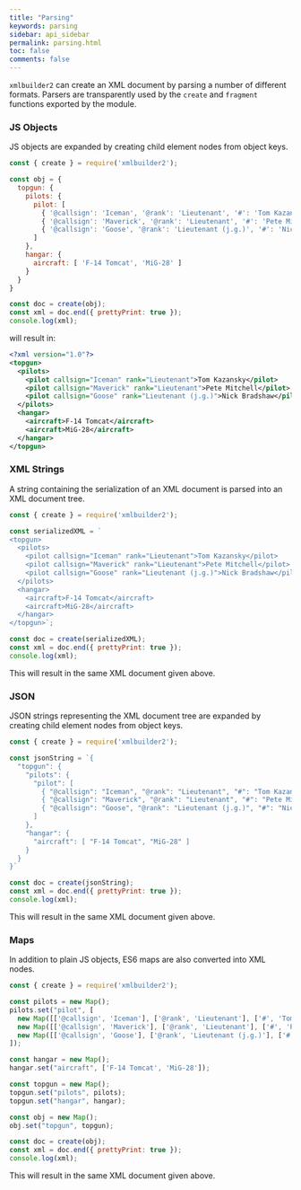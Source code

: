 ```yaml
---
title: "Parsing"
keywords: parsing
sidebar: api_sidebar
permalink: parsing.html
toc: false
comments: false
---
```

`xmlbuilder2` can create an XML document by parsing a number of different formats. Parsers are transparently used by the `create` and `fragment` functions exported by the module.

### JS Objects

JS objects are expanded by creating child element nodes from object keys.

```js
const { create } = require('xmlbuilder2');

const obj = {
  topgun: {
    pilots: {
      pilot: [
        { '@callsign': 'Iceman', '@rank': 'Lieutenant', '#': 'Tom Kazansky' },
        { '@callsign': 'Maverick', '@rank': 'Lieutenant', '#': 'Pete Mitchell' },
        { '@callsign': 'Goose', '@rank': 'Lieutenant (j.g.)', '#': 'Nick Bradshaw' }
      ]
    },
    hangar: {
      aircraft: [ 'F-14 Tomcat', 'MiG-28' ]
    }
  }
}

const doc = create(obj);
const xml = doc.end({ prettyPrint: true });
console.log(xml);
```
will result in:

``` xml
<?xml version="1.0"?>
<topgun>
  <pilots>
    <pilot callsign="Iceman" rank="Lieutenant">Tom Kazansky</pilot>
    <pilot callsign="Maverick" rank="Lieutenant">Pete Mitchell</pilot>
    <pilot callsign="Goose" rank="Lieutenant (j.g.)">Nick Bradshaw</pilot>
  </pilots>
  <hangar>
    <aircraft>F-14 Tomcat</aircraft>
    <aircraft>MiG-28</aircraft>
  </hangar>
</topgun>
```

### XML Strings

A string containing the serialization of an XML document is parsed into an XML document tree.

```js
const { create } = require('xmlbuilder2');

const serializedXML = `
<topgun>
  <pilots>
    <pilot callsign="Iceman" rank="Lieutenant">Tom Kazansky</pilot>
    <pilot callsign="Maverick" rank="Lieutenant">Pete Mitchell</pilot>
    <pilot callsign="Goose" rank="Lieutenant (j.g.)">Nick Bradshaw</pilot>
  </pilots>
  <hangar>
    <aircraft>F-14 Tomcat</aircraft>
    <aircraft>MiG-28</aircraft>
  </hangar>
</topgun>`;

const doc = create(serializedXML);
const xml = doc.end({ prettyPrint: true });
console.log(xml);
```
This will result in the same XML document given above.

### JSON

JSON strings representing the XML document tree are expanded by creating child element nodes from object keys.

```js
const { create } = require('xmlbuilder2');

const jsonString = `{
  "topgun": {
    "pilots": {
      "pilot": [
        { "@callsign": "Iceman", "@rank": "Lieutenant", "#": "Tom Kazansky" },
        { "@callsign": "Maverick", "@rank": "Lieutenant", "#": "Pete Mitchell" },
        { "@callsign": "Goose", "@rank": "Lieutenant (j.g.)", "#": "Nick Bradshaw" }
      ]
    },
    "hangar": {
      "aircraft": [ "F-14 Tomcat", "MiG-28" ]
    }
  }
}`

const doc = create(jsonString);
const xml = doc.end({ prettyPrint: true });
console.log(xml);
```
This will result in the same XML document given above.

### Maps

In addition to plain JS objects, ES6 maps are also converted into XML nodes.

```js
const { create } = require('xmlbuilder2');

const pilots = new Map();
pilots.set("pilot", [
  new Map([['@callsign', 'Iceman'], ['@rank', 'Lieutenant'], ['#', 'Tom Kazansky']]),
  new Map([['@callsign', 'Maverick'], ['@rank', 'Lieutenant'], ['#', 'Pete Mitchell']]),
  new Map([['@callsign', 'Goose'], ['@rank', 'Lieutenant (j.g.)'], ['#', 'Nick Bradshaw']])
]);

const hangar = new Map();
hangar.set("aircraft", ['F-14 Tomcat', 'MiG-28']);

const topgun = new Map();
topgun.set("pilots", pilots);
topgun.set("hangar", hangar);

const obj = new Map();
obj.set("topgun", topgun);

const doc = create(obj);
const xml = doc.end({ prettyPrint: true });
console.log(xml);
```
This will result in the same XML document given above.
